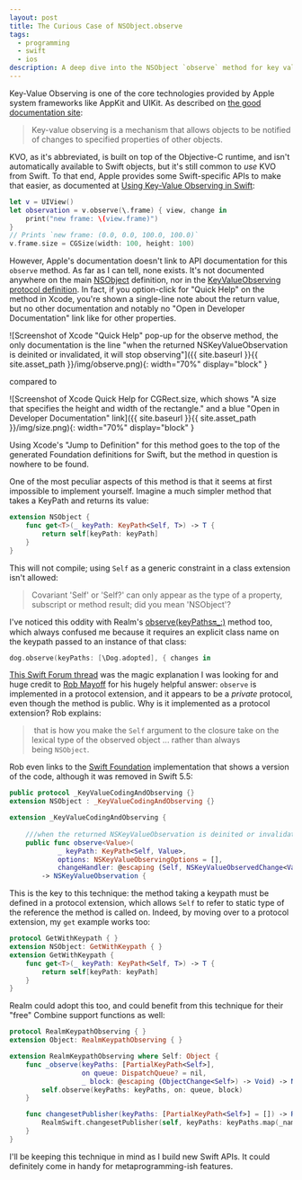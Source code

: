 ```yaml
---
layout: post
title: The Curious Case of NSObject.observe
tags:
  - programming
  - swift
  - ios
description: A deep dive into the NSObject `observe` method for key value observation in swift.
---
```

Key-Value Observing is one of the core technologies provided by Apple system frameworks like AppKit and UIKit. As described on [the good documentation site](https://developer.apple.com/library/archive/documentation/Cocoa/Conceptual/KeyValueObserving/KeyValueObserving.html#//apple_ref/doc/uid/10000177-BCICJDHA):

> Key-value observing is a mechanism that allows objects to be notified of changes to specified properties of other objects.

KVO, as it's abbreviated, is built on top of the Objective-C runtime, and isn't automatically available to Swift objects, but it's still common to _use_ KVO from Swift. To that end, Apple provides some Swift-specific APIs to make that easier, as documented at [Using Key-Value Observing in Swift](https://developer.apple.com/documentation/swift/using-key-value-observing-in-swift):

```swift
let v = UIView()
let observation = v.observe(\.frame) { view, change in
    print("new frame: \(view.frame)")
}
// Prints `new frame: (0.0, 0.0, 100.0, 100.0)`
v.frame.size = CGSize(width: 100, height: 100)
```

However, Apple's documentation doesn't link to API documentation for this `observe` method. As far as I can tell, none exists. It's not documented anywhere on the main [NSObject](https://developer.apple.com/documentation/objectivec/nsobject) definition, nor in the [KeyValueObserving protocol definition](https://developer.apple.com/documentation/objectivec/nsobject/nskeyvalueobserving). In fact, if you option-click for "Quick Help" on the method in Xcode, you're shown a single-line note about the return value, but no other documentation and notably no "Open in Developer Documentation" link like for other properties.

![Screenshot of Xcode "Quick Help" pop-up for the observe method, the only documentation is the line "when the returned NSKeyValueObservation is deinited or invalidated, it will stop observing"]({{ site.baseurl }}{{ site.asset_path }}/img/observe.png){: width="70%" display="block" }

compared to

![Screenshot of Xcode Quick Help for CGRect.size, which shows "A size that specifies the height and width of the rectangle." and a blue "Open in Developer Documentation" link]({{ site.baseurl }}{{ site.asset_path }}/img/size.png){: width="70%" display="block" }

Using Xcode's "Jump to Definition" for this method goes to the top of the generated Foundation definitions for Swift, but the method in question is nowhere to be found.

One of the most peculiar aspects of this method is that it seems at first impossible to implement yourself. Imagine a much simpler method that takes a KeyPath and returns its value:
```swift
extension NSObject {
    func get<T>(_ keyPath: KeyPath<Self, T>) -> T {
        return self[keyPath: keyPath]
    }
}
```
This will not compile; using `Self` as a generic constraint in a class extension isn't allowed:

> Covariant 'Self' or 'Self?' can only appear as the type of a property, subscript or method result; did you mean 'NSObject'?

I've noticed this oddity with Realm's [observe(keyPaths:on:\_:)](https://www.mongodb.com/docs/realm-sdks/swift/latest/Extensions/Object.html#/s:So16RealmSwiftObjectC0aB0E7observe8keyPaths2on_So20RLMNotificationTokenCSays14PartialKeyPathCyxGG_So17OS_dispatch_queueCSgyAC0C6ChangeOyxGctSo13RLMObjectBaseCRbzlF) method too, which always confused me because it requires an explicit class name on the keypath passed to an instance of that class:

```swift
dog.observe(keyPaths: [\Dog.adopted], { changes in
```

[This Swift Forum thread](https://forums.swift.org/t/the-peculiar-case-of-key-value-observing-function-prototype/58083) was the magic explanation I was looking for and huge credit to [Rob Mayoff](https://forums.swift.org/u/mayoff) for his hugely helpful answer: `observe` is implemented in a protocol extension, and it appears to be a _private_ protocol, even though the method is public. Why is it implemented as a protocol extension? Rob explains:

>  that is how you make the `Self` argument to the closure take on the lexical type of the observed object ... rather than always being `NSObject`.

Rob even links to the [Swift Foundation](https://github.com/swiftlang/swift/blob/845205b4407cb1e50ebe69a4d1174714338337c3/stdlib/public/Darwin/Foundation/NSObject.swift#L253-L258) implementation that shows a version of the code, although it was removed in Swift 5.5:

```swift
public protocol _KeyValueCodingAndObserving {}
extension NSObject : _KeyValueCodingAndObserving {}

extension _KeyValueCodingAndObserving {
    
    ///when the returned NSKeyValueObservation is deinited or invalidated, it will stop observing
    public func observe<Value>(
            _ keyPath: KeyPath<Self, Value>,
            options: NSKeyValueObservingOptions = [],
            changeHandler: @escaping (Self, NSKeyValueObservedChange<Value>) -> Void)
        -> NSKeyValueObservation {
```

This is the key to this technique: the method taking a keypath must be defined in a protocol extension, which allows `Self` to refer to static type of the reference the method is called on. Indeed, by moving over to a protocol extension, my `get` example works too:

```swift
protocol GetWithKeypath { }
extension NSObject: GetWithKeypath { }
extension GetWithKeypath {
    func get<T>(_ keyPath: KeyPath<Self, T>) -> T {
        return self[keyPath: keyPath]
    }
}
```

Realm could adopt this too, and could benefit from this technique for their "free" Combine support functions as well:

```swift
protocol RealmKeypathObserving { }
extension Object: RealmKeypathObserving { }

extension RealmKeypathObserving where Self: Object {
    func _observe(keyPaths: [PartialKeyPath<Self>],
                  on queue: DispatchQueue? = nil,
                  _ block: @escaping (ObjectChange<Self>) -> Void) -> NotificationToken {
        self.observe(keyPaths: keyPaths, on: queue, block)
    }

    func changesetPublisher(keyPaths: [PartialKeyPath<Self>] = []) -> RealmPublishers.ObjectChangeset<Self> {
        RealmSwift.changesetPublisher(self, keyPaths: keyPaths.map(_name(for:)))
    }
}
```

I'll be keeping this technique in mind as I build new Swift APIs. It could definitely come in handy for metaprogramming-ish features.